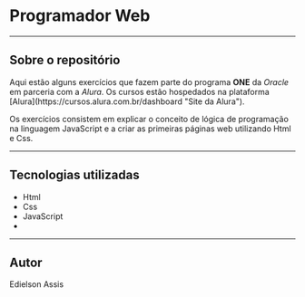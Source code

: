 <h1>Programador Web</h1>

------

<h2>Sobre o repositório</h2>

<p>Aqui estão alguns exercícios que fazem parte do programa <strong>ONE</strong> da <em>Oracle</em> em parceria com a <em>Alura</em>.
Os cursos estão hospedados na plataforma [Alura](https://cursos.alura.com.br/dashboard "Site da Alura").</p>

<p>Os exercícios consistem em explicar o conceito de lógica de programação na linguagem JavaScript e a criar as primeiras páginas web utilizando Html e Css.</p>

-----

<h2>Tecnologias utilizadas</h2>

<ul>
 <li>Html</li>
 <li>Css</li>
 <li>JavaScript<li> 
</ul>

-----

<h2>Autor</h2>
Edielson Assis
